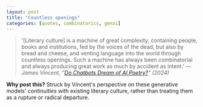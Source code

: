 ```yaml
---
layout: post  
title: "Countless openings"
categories: [quotes, combinatorics, genai]
---
```


> '[Literary culture] is a machine of great complexity, containing people, books and institutions, fed by the voices of the dead, but also by bread and cheese, and venting language into the world through countless openings. Such a machine has always been combinatorial and always producing great work as much by accident as intent.'
<cite>— James Vincent, "[Do Chatbots Dream of AI Poetry?](https://www.faber.co.uk/journal/do-chatbots-dream-of-ai-poetry-calvino-madness-and-machine-literature/)" (2024)</cite>

**Why post this?** Struck by Vincent's perspective on these generative models' _continuities_ with existing literary culture, rather than treating them as a rupture or radical departure.